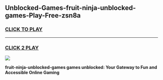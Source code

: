 
## Unblocked-Games-fruit-ninja-unblocked-games-Play-Free-zsn8a
<h3>
<a href="https://premium76.site?title=fruit-ninja-unblocked-games&ref=23A">CLICK TO PLAY</a></h3>
<hr>

<h3>
<a href="https://premium76.site?title=fruit-ninja-unblocked-games&ref=23A">CLICK 2 PLAY</a>
  
</h3>

<a href="https://premium76.site?title=fruit-ninja-unblocked-games&ref=23A"><img src="https://clearcache.store/games.png"></a>


**fruit-ninja-unblocked-games games unblocked: Your Gateway to Fun and Accessible Online Gaming**
